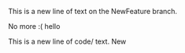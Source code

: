 
This is a new line of text on the NewFeature branch.



No more :( hello

This is a new line of code/ text.
New

